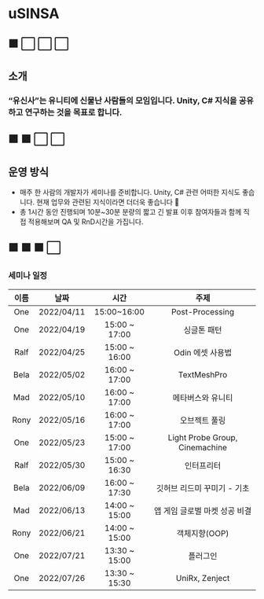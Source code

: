 # uSINSA

## 🟪 ⬜ ⬜ ⬜ 
## 소개

### “유신사”는 유니티에 신물난 사람들의 모임입니다. Unity, C# 지식을 공유하고 연구하는 것을 목표로 합니다.

## 🟪 🟪 ⬜ ⬜ 

## 운영 방식

- 매주 한 사람의 개발자가 세미나를 준비합니다. Unity, C# 관련 어떠한 지식도 좋습니다. 현재 업무와 관련된 지식이라면 더더욱 좋습니다 🙂
- 총 1시간 동안 진행되며 10분~30분 분량의 짧고 긴 발표 이후 참여자들과 함께 직접 적용해보며 QA 및 RnD시간을 가집니다.


## 🟪 🟪 🟪 ⬜ 
### 세미나 일정

|   이름   |      날짜      |       시간        |                주제                |
|:------:|:------------:|:---------------:|:--------------------------------:|
|  One   |  2022/04/11  |   15:00~16:00   |         Post-Processing          |
|  One   |  2022/04/19  |  15:00 ~ 17:00  |              싱글톤 패턴              |
|  Ralf  |  2022/04/25  |  15:00 ~ 16:00  |           Odin 에셋 사용법            |
|  Bela  |  2022/05/02  |  16:00 ~ 17:00  |           TextMeshPro            |
|  Mad   |  2022/05/10  |  16:00 ~ 17:00  |            메타버스와 유니티             |
|  Rony  |  2022/05/16  |  16:00 ~ 17:00  |             오브젝트 풀링              |
|  One   |  2022/05/23  |  15:00 ~ 17:00  |  Light Probe Group, Cinemachine  |
|  Ralf  |  2022/05/30  |  15:00 ~ 16:30  |              인터프리터               |
|  Bela  |  2022/06/09  |  16:00 ~ 17:30  |         깃허브 리드미 꾸미기 - 기초         |
|  Mad   |  2022/06/13  |  14:00 ~ 15:00  |        앱 게임 글로벌 마켓 성공 비결         |
|  Rony  |  2022/06/21  |  14:00 ~ 15:00  |            객체지향(OOP)             |
|  One   |  2022/07/21  |  13:30 ~ 15:00  |               플러그인               |
|  One   |  2022/07/26  |  13:30 ~ 15:30  |          UniRx, Zenject          |

